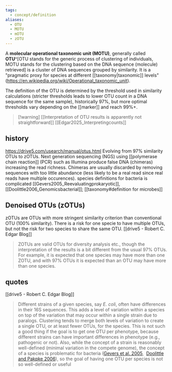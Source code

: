 ```yaml
---
tags:
  - concept/definition
aliases:
  - OTU
  - MOTU
  - mOTU
  - zOTU
---
```

A **molecular operational taxonomic unit (MOTU)**, generally called **OTU**^[OTU stands for the generic process of clustering of individuals, MOTU stands for the clustering based on the DNA sequence (molecule) retrieved] is a cluster of DNA sequences grouped by similarity. It is a "pragmatic proxy for species at different [[taxonomy|taxonomic]] levels" (https://en.wikipedia.org/wiki/Operational_taxonomic_unit).

The definition of the OTU is determined by the threshold used in similarity calculations (stricter thresholds leads to lower OTU count in a DNA sequence for the same sample), historically 97%, but more optimal thresholds vary depending on the [[marker]] and reach 99%+.

> [!warning] [[Interpretation of OTU results is apparently not straightforward]] [[Edgar2025_Interpretingcounts]]
## history
https://drive5.com/usearch/manual/otus.html
Evolving from 97% similarity OTUs to zOTUs.
Next generation sequencing (NGS) using [[polymerase chain reaction]] (PCR) such as Illumina produce false DNA (chimeras) increasing the read richness. Chimeras are usually discarded by removing sequences with too little abundance (less likely to be a real read since real reads have multiple occurences).
species definitions for bacteria is complicated [[Gevers2005_Reevaluatingprokaryotic]], [[Doolittle2006_Genomicsbacterial]]; [[taxonomy#definition for microbes]]
## Denoised OTUs (zOTUs)
zOTUs are OTUs with more stringent similarity criterion than conventional OTU (100% similarity). There is a risk for one specie to have multiple OTUs, but not the risk for two species to share the same OTU.
[[drive5 - Robert C. Edgar Blog]]
> ZOTUs are valid OTUs for diversity analysis etc., though the interpretation of the results is a bit different from the usual 97% OTUs. For example, it is expected that one species may have more than one ZOTU, and with 97% OTUs it is expected than an OTU may have more than one species.

## quotes
[[drive5 - Robert C. Edgar Blog]]
> Different strains of a given species, say _E. coli_, often have differences in their 16S sequences. This adds a level of variation within a species on top of the variation that may occur within a single strain due to paralogs. Clustering tends to merge both levels of variation to create a single OTU, or at least fewer OTUs, for the species. This is not such a good thing if the goal is to get one OTU per phenotype, because different strains can have important differences in phenotype (e.g., pathogenic or not). Also, while the concept of a strain is reasonably well-defined (minimal variation in the compete genome), the concept of a species is problematic for bacteria ([Gevers et al. 2005](https://doi.org/10.1038/nrmicro1236),  [Doolittle and Pakpke 2006](https://dx.doi.org/10.1186/gb-2006-7-9-116)), so the goal of having one OTU per species is not so well-defined or useful
